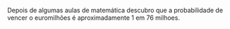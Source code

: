 Depois de algumas aulas de matemática descubro que a probabilidade de vencer o euromilhões é aproximadamente 1 em 76 milhoes.